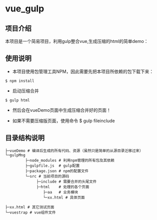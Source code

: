 # vue_gulp #

## 项目介绍
本项目是一个简易项目，利用gulp整合vue,生成压缩的html的简单demo：

## 使用说明

- 本项目使用包管理工具NPM，因此需要先把本项目所依赖的包下载下来：
```
$ npm install
```

- 启动压缩合并
```
$ gulp html
```

- 然后会在vueDemo页面中生成压缩合并好的页面！

- 如果不需要压缩版页面，使用命令 $ gulp fileinclude


## 目录结构说明
```
├─vueDemo # 编译后生成的所有代码、资源（虽然只是简单的从源目录迁移过来）
└─gulpMng
         ├─node_modules # 利用npm管理的所有包及其依赖
         ├─gulpfile.js  # gulp配置
         ├─package.json # npm的配置文件
         └─src # 当前项目的源码
              ├─include # 需要合并的头尾文件
              ├─html    # 处理的各个页面
                 ├─aa   # 业务模块
                 └─xx.html # 具体页面
    
├─xx.html # 其它测试页面
└─vuestrap # vue组件文件
```

